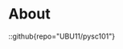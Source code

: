 # About

<!-- Source code:[UBU](https://github.com/UBU11/pysc101). -->

::github{repo="UBU11/pysc101"}
<!--
> ### Sources of images used in this site
> -->
<!-- > - [Unsplash](https://unsplash.com/)
> - [星と少女](https://www.pixiv.net/artworks/108916539) by [Stella](https://www.pixiv.net/users/93273965)
> - [Rabbit - v1.4 Showcase](https://civitai.com/posts/586908) by [Rabbit_YourMajesty](https://civitai.com/user/Rabbit_YourMajesty) -->
